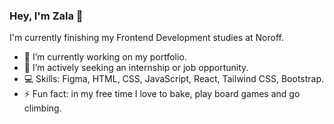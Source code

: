 ### Hey, I'm Zala 👋

I'm currently finishing my Frontend Development studies at Noroff. 

- 🔭 I’m currently working on my portfolio.
- 🤔 I’m actively seeking an internship or job opportunity.
- 💻 Skills: Figma, HTML, CSS, JavaScript, React, Tailwind CSS, Bootstrap.
- ⚡ Fun fact: in my free time I love to bake, play board games and go climbing.
